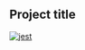 ## Project title

[![jest](https://github.com/Ruben92D/jenkins-cypress/actions/workflows/jest.yml/badge.svg)](https://github.com/Ruben92D/jenkins-cypress/actions/workflows/jest.yml)
